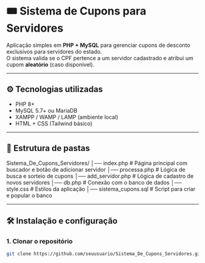 # 🎟️ Sistema de Cupons para Servidores

Aplicação simples em **PHP + MySQL** para gerenciar cupons de desconto exclusivos para servidores do estado.  
O sistema valida se o CPF pertence a um servidor cadastrado e atribui um cupom **aleatório** (caso disponível).  

---

## ⚙️ Tecnologias utilizadas
- PHP 8+
- MySQL 5.7+ ou MariaDB
- XAMPP / WAMP / LAMP (ambiente local)
- HTML + CSS (Tailwind básico)

---

## 📂 Estrutura de pastas
Sistema_De_Cupons_Servidores/
│── index.php # Página principal com buscador e botão de adicionar servidor
│── processa.php # Lógica de busca e sorteio de cupons
│── add_servidor.php # Lógica de cadastro de novos servidores
│── db.php # Conexão com o banco de dados
│── style.css # Estilos da aplicação
│── sistema_cupons.sql # Script para criar e popular o banco

---
## 🛠️ Instalação e configuração

### 1. Clonar o repositório
```bash
git clone https://github.com/seuusuario/Sistema_De_Cupons_Servidores.git

